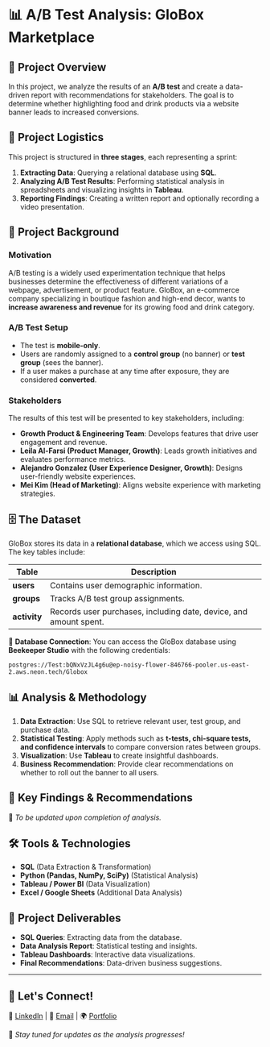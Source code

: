 # 📊 A/B Test Analysis: GloBox Marketplace

## 📌 Project Overview
In this project, we analyze the results of an **A/B test** and create a data-driven report with recommendations for stakeholders. The goal is to determine whether highlighting food and drink products via a website banner leads to increased conversions.

## 🚀 Project Logistics
This project is structured in **three stages**, each representing a sprint:
1. **Extracting Data**: Querying a relational database using **SQL**.
2. **Analyzing A/B Test Results**: Performing statistical analysis in spreadsheets and visualizing insights in **Tableau**.
3. **Reporting Findings**: Creating a written report and optionally recording a video presentation.

## 🎯 Project Background

### **Motivation**
A/B testing is a widely used experimentation technique that helps businesses determine the effectiveness of different variations of a webpage, advertisement, or product feature. GloBox, an e-commerce company specializing in boutique fashion and high-end decor, wants to **increase awareness and revenue** for its growing food and drink category.

### **A/B Test Setup**
- The test is **mobile-only**.
- Users are randomly assigned to a **control group** (no banner) or **test group** (sees the banner).
- If a user makes a purchase at any time after exposure, they are considered **converted**.

### **Stakeholders**
The results of this test will be presented to key stakeholders, including:
- **Growth Product & Engineering Team**: Develops features that drive user engagement and revenue.
- **Leila Al-Farsi (Product Manager, Growth)**: Leads growth initiatives and evaluates performance metrics.
- **Alejandro Gonzalez (User Experience Designer, Growth)**: Designs user-friendly website experiences.
- **Mei Kim (Head of Marketing)**: Aligns website experience with marketing strategies.

## 🗄️ The Dataset
GloBox stores its data in a **relational database**, which we access using SQL. The key tables include:

| Table | Description |
|-------|-------------|
| **users** | Contains user demographic information. |
| **groups** | Tracks A/B test group assignments. |
| **activity** | Records user purchases, including date, device, and amount spent. |

🔗 **Database Connection**: You can access the GloBox database using **Beekeeper Studio** with the following credentials:
```
postgres://Test:bQNxVzJL4g6u@ep-noisy-flower-846766-pooler.us-east-2.aws.neon.tech/Globox
```

## 📊 Analysis & Methodology
1. **Data Extraction**: Use SQL to retrieve relevant user, test group, and purchase data.
2. **Statistical Testing**: Apply methods such as **t-tests, chi-square tests, and confidence intervals** to compare conversion rates between groups.
3. **Visualization**: Use **Tableau** to create insightful dashboards.
4. **Business Recommendation**: Provide clear recommendations on whether to roll out the banner to all users.

## 📌 Key Findings & Recommendations
📌 *To be updated upon completion of analysis.*

## 🛠️ Tools & Technologies
- **SQL** (Data Extraction & Transformation)
- **Python (Pandas, NumPy, SciPy)** (Statistical Analysis)
- **Tableau / Power BI** (Data Visualization)
- **Excel / Google Sheets** (Additional Data Analysis)

## 📎 Project Deliverables
- **SQL Queries**: Extracting data from the database.
- **Data Analysis Report**: Statistical testing and insights.
- **Tableau Dashboards**: Interactive data visualizations.
- **Final Recommendations**: Data-driven business suggestions.

---

## 📩 Let's Connect!
💼 [LinkedIn](#) | 📧 [Email](#) | 🌍 [Portfolio](#)

🚀 *Stay tuned for updates as the analysis progresses!*
